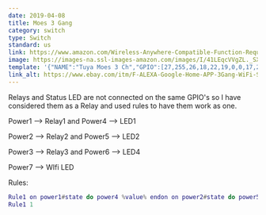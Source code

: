 ```yaml
---
date: 2019-04-08
title: Moes 3 Gang 
category: switch
type: Switch
standard: us
link: https://www.amazon.com/Wireless-Anywhere-Compatible-Function-Required/dp/B07BM1JJDC
image: https://images-na.ssl-images-amazon.com/images/I/41LEqcVVgZL._SX679_.jpg
template: '{"NAME":"Tuya Moes 3 Ch","GPIO":[27,255,26,18,22,19,0,0,17,21,25,23,24],"FLAG":0,"BASE":18}' 
link_alt: https://www.ebay.com/itm/F-ALEXA-Google-Home-APP-3Gang-WiFi-Smart-Panel-Touch-Switch-Remote-Control-Touch/132661136526
---
```


Relays and Status LED are not connected on the same GPIO's so I have considered them as a Relay and used rules to have them work as one.

Power1 --> Relay1 and Power4 --> LED1

Power2 --> Relay2 and Power5 --> LED2

Power3 --> Relay3 and Power6 --> LED4

Power7 --> WIfi LED

Rules: 
```lua
Rule1 on power1#state do power4 %value% endon on power2#state do power5 %value% endon on power3#state do power6 %value% endon on power6#state do power3 %value% endon on power5#state do power2 %value% endon on power4#state do power1 %value% endon
Rule1 1
```

